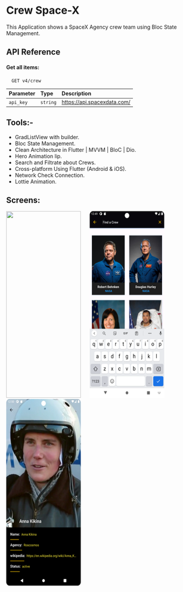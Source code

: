 
# Crew Space-X 

This Application shows a SpaceX Agency crew team using Bloc State Management.


## API Reference

#### Get all items:

```HTTP
  GET v4/crew
```

| Parameter | Type     | Description                |
| :-------- | :------- | :------------------------- |
| `api_key` | `string` |https://api.spacexdata.com/ |




## Tools:- 

- GradListView with builder.
- Bloc State Management.
- Clean Architecture in Flutter | MVVM | BloC | Dio.
- Hero Animation lip.
- Search and Filtrate about Crews.
- Cross-platform Using Flutter (Android & iOS).
- Network Check Connection.
- Lottie Animation.

## Screens:

  <img src="screenshot_2.png" width="200" height="500">   &nbsp;&nbsp;&nbsp;&nbsp;     <img src="search.png" width="200" height="500">  &nbsp;&nbsp;&nbsp;&nbsp;    <img src="details.png" width="200" height="500">   
 


